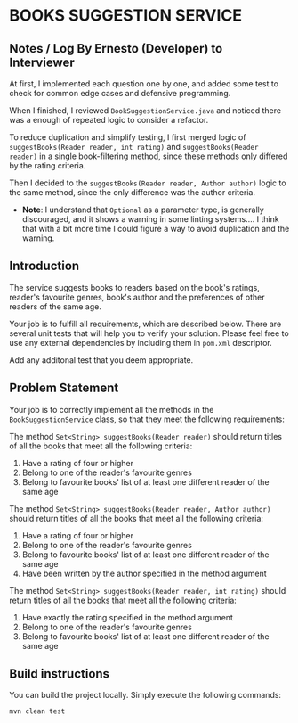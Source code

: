 # BOOKS SUGGESTION SERVICE 

## Notes / Log By Ernesto (Developer) to Interviewer

At first, I implemented each question one by one, and added some test to check for common edge cases and defensive programming.

When I finished, I reviewed `BookSuggestionService.java` and noticed there was a enough of repeated logic to consider a refactor.

To reduce duplication and simplify testing, I first merged logic of `suggestBooks(Reader reader, int rating)` and `suggestBooks(Reader reader)` in a single book-filtering 
method, since these methods only differed by the rating criteria.

Then I decided to the `suggestBooks(Reader reader, Author author)` logic to the same method, since the only difference was the author criteria. 

- **Note**: I understand that  `Optional` as a parameter type, is generally discouraged, and it shows a warning in some linting systems.... 
I think that with a bit more time I could figure a way to avoid duplication and the warning.

## Introduction

The service suggests books to readers based on the book's ratings, reader's favourite genres, book's author and the 
preferences of other readers of the same age.

Your job is to fulfill all requirements, which are described below. There are several unit tests that will help you to verify your solution.
Please feel free to use any external dependencies by including them in `pom.xml` descriptor.

Add any additonal test that you deem appropriate.

## Problem Statement

Your job is to correctly implement all the methods in the `BookSuggestionService` class, so that they meet the following requirements:

The method `Set<String> suggestBooks(Reader reader)` should return titles of all the  books that meet all the following criteria:
 1. Have a rating of four or higher
 2. Belong to one of the reader's favourite genres
 3. Belong to favourite books' list of at least one different reader of the same age

 The method `Set<String> suggestBooks(Reader reader, Author author)` should return titles of all the  books that meet all the following criteria:
  1. Have a rating of four or higher
  2. Belong to one of the reader's favourite genres
  3. Belong to favourite books' list of at least one different reader of the same age
  4. Have been written by the author specified in the method argument
  
 The method `Set<String> suggestBooks(Reader reader, int rating)` should return titles of all the  books that meet all the following criteria:
   1. Have exactly the rating specified in the method argument
   2. Belong to one of the reader's favourite genres
   3. Belong to favourite books' list of at least one different reader of the same age
 
 ## Build instructions
 You can build the project locally. Simply execute the following commands:

`mvn clean test`
 
